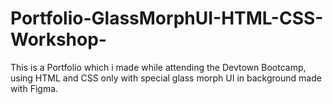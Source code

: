 # Portfolio-GlassMorphUI-HTML-CSS-Workshop-
This is a Portfolio which i made while attending the Devtown Bootcamp, using HTML and CSS only with special glass morph UI in background made with Figma.
